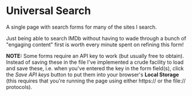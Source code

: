 # Universal Search

A single page with search forms for many of the sites I search.

Just being able to search IMDb without having to wade through a bunch of
"engaging content" first is worth every minute spent on refining this form!

**NOTE:** Some forms require an API key to work (but usually free to obtain).
Instead of saving these in the file I've implemented a crude facility to load
and save these, i.e. when you've entered the key in the form field(s), click the
_Save API keys_ button to put them into your browser's **Local Storage** (this
requires that you're running the page using either https:// or the file://
protocols).
